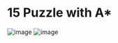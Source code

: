# 15 Puzzle with A*

![image](https://github.com/smruthi49/Sem6-Projects/assets/94833021/5e58e6bd-e577-40a2-96eb-075dd2a51991)
![image](https://github.com/smruthi49/Sem6-Projects/assets/94833021/4d5d9f21-8fce-43da-a170-1fc5bbf8dc97)
